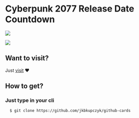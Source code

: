 # Cyberpunk 2077 Release Date Countdown

![](https://github.com/jkbkupczyk/cyberpunk-countdown-timer/blob/main/img/readme.PNG)

<a href="https://jkbkupczyk.github.io/cyberpunk-countdown-timer/" target="_blank" rel="noopener noreferrer">
  <img src="https://github.com/jkbkupczyk/cyberpunk-countdown-timer/blob/main/img/readme.PNG"></img>
</a>

## Want to visit?

Just <a href="https://jkbkupczyk.github.io/cyberpunk-countdown-timer/" target="_blank" rel="noopener noreferrer">visit</a> ❤

## How to get?

### Just type in your cli

```git
  $ git clone https://github.com/jkbkupczyk/github-cards
```

